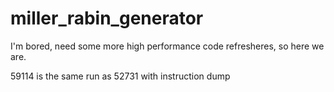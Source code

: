 # miller_rabin_generator

I'm bored, need some more high performance code refresheres, so here we are. 

59114 is the same run as 52731 with instruction dump
